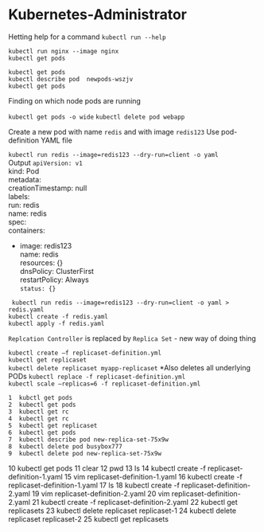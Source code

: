 # Kubernetes-Administrator

Hetting help for a command
`kubectl run --help`  

`kubectl run nginx --image nginx`  
`kubectl get pods`  

`kubectl get pods`  
`kubectl describe pod  newpods-wszjv`  
`kubectl get pods`  
   
Finding on which node pods are running

`kubectl get pods -o wide`
`kubectl delete pod webapp`

Create a new pod with name `redis` and with image `redis123`
Use pod-definition YAML file

`kubectl run redis --image=redis123 --dry-run=client -o yaml`  
Output
`apiVersion: v1`  
kind: Pod  
metadata:  
  creationTimestamp: null  
  labels:  
    run: redis  
  name: redis  
spec:  
  containers:  
  - image: redis123  
    name: redis  
    resources: {}  
  dnsPolicy: ClusterFirst  
  restartPolicy: Always  
`status: {}`

` kubectl run redis --image=redis123 --dry-run=client -o yaml > redis.yaml`  
`kubectl create -f redis.yaml`  
`kubectl apply -f redis.yaml`


`Replcation Controller` is replaced by `Replica Set` - new way of doing thing

`kubectl create –f replicaset-definition.yml`  
`kubectl get replicaset`  
`kubectl delete replicaset myapp-replicaset`   *Also deletes all underlying PODs
`kubectl replace -f replicaset-definition.yml`  
`kubectl scale –replicas=6 -f replicaset-definition.yml`  



    1  kubctl get pods
    2  kubectl get pods
    3  kubectl get rc
    4  kubectl get rc
    5  kubectl get replicaset
    6  kubectl get pods
    7  kubectl describe pod new-replica-set-75x9w
    8  kubectl delete pod busybox777
    9  kubectl delete pod new-replica-set-75x9w 
   10  kubectl get pods
   11  clear
   12  pwd
   13  ls
   14  kubectl create -f replicaset-definition-1.yaml
   15  vim replicaset-definition-1.yaml
   16  kubectl create -f replicaset-definition-1.yaml
   17  ls
   18  kubectl create -f replicaset-definition-2.yaml
   19  vim replicaset-definition-2.yaml
   20  vim replicaset-definition-2.yaml
   21  kubectl create -f replicaset-definition-2.yaml
   22  kubectl get replicasets
   23  kubectl delete replicaset replicaset-1
   24  kubectl delete replicaset replicaset-2
   25  kubectl get replicasets
